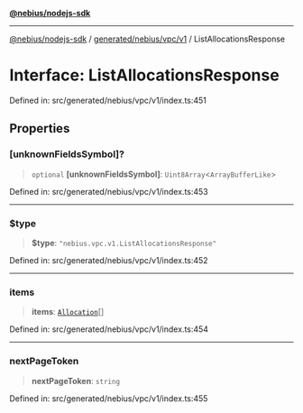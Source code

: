 [**@nebius/nodejs-sdk**](../../../../../README.md)

---

[@nebius/nodejs-sdk](../../../../../README.md) / [generated/nebius/vpc/v1](../README.md) / ListAllocationsResponse

# Interface: ListAllocationsResponse

Defined in: src/generated/nebius/vpc/v1/index.ts:451

## Properties

### \[unknownFieldsSymbol\]?

> `optional` **\[unknownFieldsSymbol\]**: `Uint8Array`\<`ArrayBufferLike`\>

Defined in: src/generated/nebius/vpc/v1/index.ts:453

---

### $type

> **$type**: `"nebius.vpc.v1.ListAllocationsResponse"`

Defined in: src/generated/nebius/vpc/v1/index.ts:452

---

### items

> **items**: [`Allocation`](Allocation.md)[]

Defined in: src/generated/nebius/vpc/v1/index.ts:454

---

### nextPageToken

> **nextPageToken**: `string`

Defined in: src/generated/nebius/vpc/v1/index.ts:455
